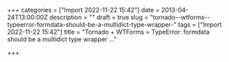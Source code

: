 +++
categories = ["Import 2022-11-22 15:42"]
date = 2013-04-24T13:00:00Z
description = ""
draft = true
slug = "tornado--wtforms--typeerror-formdata-should-be-a-multidict-type-wrapper-"
tags = ["Import 2022-11-22 15:42"]
title = "Tornado + WTForms = TypeError: formdata should be a multidict type wrapper ..."

+++




